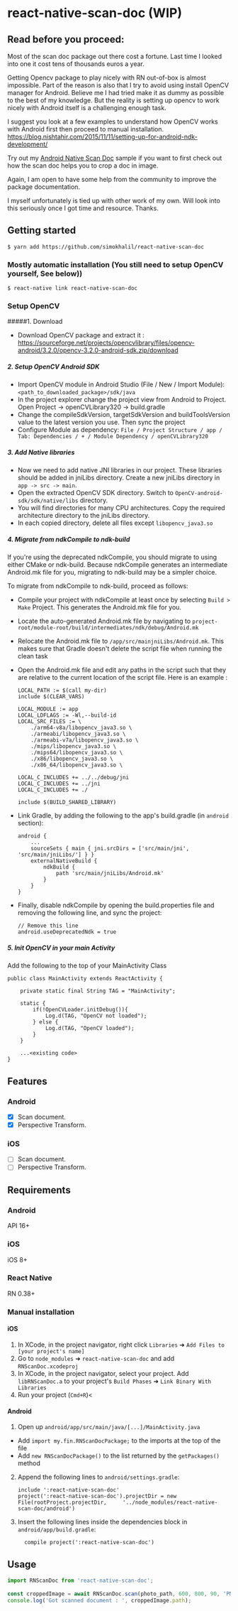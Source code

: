 
# react-native-scan-doc (WIP)

## Read before you proceed:
Most of the scan doc package out there cost a fortune. Last time I looked into one it cost tens of thousands euros a year.

Getting Opencv package to play nicely with RN out-of-box is almost impossible. Part of the reason is also that I try to avoid using install OpenCV manager for Android. Believe me I had tried make it as dummy as possible to the best of my knowledge. But the reality is setting up opencv to work nicely with Android itself is a challenging enough task. 

I suggest you look at a few examples to understand how OpenCV works with Android first then proceed to manual installation.
https://blog.nishtahir.com/2015/11/11/setting-up-for-android-ndk-development/

Try out my [Android Native Scan Doc](https://github.com/beast/android-opencv-scan-doc) sample if you want to first check out how the scan doc helps you to crop a doc in image.

Again, I am open to have some help from the community to improve the package documentation.

I myself unfortunately is tied up with other work of my own. Will look into this seriously once I got time and resource. Thanks.

## Getting started

`$ yarn add https://github.com/simokhalil/react-native-scan-doc`

### Mostly automatic installation (You still need to setup OpenCV yourself, See below))

`$ react-native link react-native-scan-doc`

### Setup OpenCV
#####1. Download
- Download OpenCV package and extract it : https://sourceforge.net/projects/opencvlibrary/files/opencv-android/3.2.0/opencv-3.2.0-android-sdk.zip/download

##### 2. Setup OpenCV Android SDK
- Import OpenCV module in Android Studio (File / New / Import Module): `<path_to_downloaded_package>/sdk/java`
- In the project explorer change the project view from Android to Project. Open Project -> openCVLibrary320 -> build.gradle
- Change the compileSdkVersion, targetSdkVersion and buildToolsVersion value to the latest version you use. Then sync the project
- Configure Module as dependency: `File / Project Structure / app / Tab: Dependencies / + / Module Dependency / openCVLibrary320`

##### 3. Add Native libraries
- Now we need to add native JNI libraries in our project. These libraries should be added in jniLibs directory. Create a new jniLibs directory in `app -> src -> main`.
- Open the extracted OpenCV SDK directory. Switch to `OpenCV-android-sdk/sdk/native/libs` directory.
- You will find directories for many CPU architectures. Copy the required architecture directory to the jniLibs directory.
- In each copied directory, delete all files except `libopencv_java3.so`

##### 4. Migrate from ndkCompile to ndk-build
If you're using the deprecated ndkCompile, you should migrate to using either CMake or ndk-build. Because ndkCompile generates an intermediate Android.mk file for you, migrating to ndk-build may be a simpler choice.

To migrate from ndkCompile to ndk-build, proceed as follows:
- Compile your project with ndkCompile at least once by selecting `Build > Make` Project. This generates the Android.mk file for you.
- Locate the auto-generated Android.mk file by navigating to `project-root/module-root/build/intermediates/ndk/debug/Android.mk`
- Relocate the Android.mk file to `/app/src/mainjniLibs/Android.mk`. This makes sure that Gradle doesn't delete the script file when running the clean task
- Open the Android.mk file and edit any paths in the script such that they are relative to the current location of the script file. Here is an example : 

    ```
    LOCAL_PATH := $(call my-dir)
    include $(CLEAR_VARS)
    
    LOCAL_MODULE := app
    LOCAL_LDFLAGS := -Wl,--build-id
    LOCAL_SRC_FILES := \
        ./arm64-v8a/libopencv_java3.so \
        ./armeabi/libopencv_java3.so \
        ./armeabi-v7a/libopencv_java3.so \
        ./mips/libopencv_java3.so \
        ./mips64/libopencv_java3.so \
        ./x86/libopencv_java3.so \
        ./x86_64/libopencv_java3.so \
    
    LOCAL_C_INCLUDES += ../../debug/jni
    LOCAL_C_INCLUDES += ../jni
    LOCAL_C_INCLUDES += ./
    
    include $(BUILD_SHARED_LIBRARY)
    ```

- Link Gradle, by adding the following to the app's build.gradle (in `android` section):

    ```
    android {
        ...
        sourceSets { main { jni.srcDirs = ['src/main/jni', 'src/main/jniLibs/'] } }
        externalNativeBuild {
            ndkBuild {
                path 'src/main/jniLibs/Android.mk'
            }
        }
    }
    ```

- Finally, disable ndkCompile by opening the build.properties file and removing the following line, and sync the project:

    ```
    // Remove this line
    android.useDeprecatedNdk = true
    ```

##### 5. Init OpenCV in your main Activity
Add the following to the top of your MainActivity Class

```
public class MainActivity extends ReactActivity {
    
    private static final String TAG = "MainActivity";
    
    static {
        if(!OpenCVLoader.initDebug()){
            Log.d(TAG, "OpenCV not loaded");
        } else {
            Log.d(TAG, "OpenCV loaded");
        }
    }
    
    ...<existing code>
}
```

## Features
### Android
- [x] Scan document.
- [x] Perspective Transform.
  
### iOS
- [ ] Scan document.
- [ ] Perspective Transform.

## Requirements
### Android
API 16+
### iOS
iOS 8+
### React Native
RN 0.38+

### Manual installation

#### iOS

1. In XCode, in the project navigator, right click `Libraries` ➜ `Add Files to [your project's name]`
2. Go to `node_modules` ➜ `react-native-scan-doc` and add `RNScanDoc.xcodeproj`
3. In XCode, in the project navigator, select your project. Add `libRNScanDoc.a` to your project's `Build Phases` ➜ `Link Binary With Libraries`
4. Run your project (`Cmd+R`)<

#### Android

1. Open up `android/app/src/main/java/[...]/MainActivity.java`
  - Add `import my.fin.RNScanDocPackage;` to the imports at the top of the file
  - Add `new RNScanDocPackage()` to the list returned by the `getPackages()` method
2. Append the following lines to `android/settings.gradle`:
  	```
  	include ':react-native-scan-doc'
  	project(':react-native-scan-doc').projectDir = new File(rootProject.projectDir, 	'../node_modules/react-native-scan-doc/android')
  	```
3. Insert the following lines inside the dependencies block in `android/app/build.gradle`:
  	```
      compile project(':react-native-scan-doc')
  	```

## Usage
```javascript
import RNScanDoc from 'react-native-scan-doc';
  
const croppedImage = await RNScanDoc.scan(photo_path, 600, 800, 90, 'PNG', null);
console.log('Got scanned document : ', croppedImage.path);
```
  
